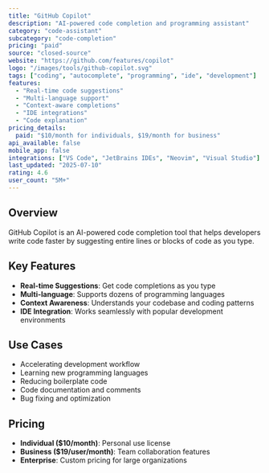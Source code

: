 ```yaml
---
title: "GitHub Copilot"
description: "AI-powered code completion and programming assistant"
category: "code-assistant"
subcategory: "code-completion"
pricing: "paid"
source: "closed-source"
website: "https://github.com/features/copilot"
logo: "/images/tools/github-copilot.svg"
tags: ["coding", "autocomplete", "programming", "ide", "development"]
features:
  - "Real-time code suggestions"
  - "Multi-language support"
  - "Context-aware completions"
  - "IDE integrations"
  - "Code explanation"
pricing_details:
  paid: "$10/month for individuals, $19/month for business"
api_available: false
mobile_app: false
integrations: ["VS Code", "JetBrains IDEs", "Neovim", "Visual Studio"]
last_updated: "2025-07-10"
rating: 4.6
user_count: "5M+"
---
```


## Overview

GitHub Copilot is an AI-powered code completion tool that helps developers write code faster by suggesting entire lines or blocks of code as you type.

## Key Features

- **Real-time Suggestions**: Get code completions as you type
- **Multi-language**: Supports dozens of programming languages
- **Context Awareness**: Understands your codebase and coding patterns
- **IDE Integration**: Works seamlessly with popular development environments

## Use Cases

- Accelerating development workflow
- Learning new programming languages
- Reducing boilerplate code
- Code documentation and comments
- Bug fixing and optimization

## Pricing

- **Individual ($10/month)**: Personal use license
- **Business ($19/user/month)**: Team collaboration features
- **Enterprise**: Custom pricing for large organizations